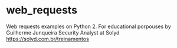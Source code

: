 # web_requests
Web requests examples on Python 2. For educational porpouses by Guilherme Junqueira Security Analyst at Solyd https://solyd.com.br/treinamentos
